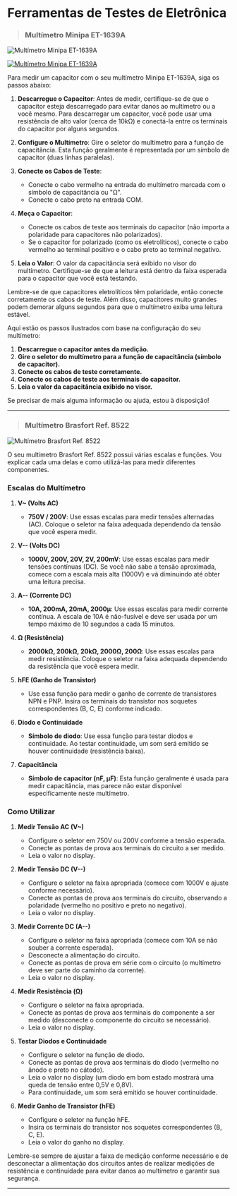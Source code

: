 # Ferramentas de Testes de Eletrônica

> ### Multímetro Minipa ET-1639A

![Multímetro Minipa ET-1639A](./images/image.png "Multímetro Minipa ET-1639A")

[![Multímetro Minipa ET-1639A](../images/control/11269_control_left_icon.png "Voltar")](../README.md#eletr%C3%B4nica-b%C3%A1sica)

Para medir um capacitor com o seu multímetro Minipa ET-1639A, siga os passos abaixo:

1. **Descarregue o Capacitor**: Antes de medir, certifique-se de que o capacitor esteja descarregado para evitar danos ao multímetro ou a você mesmo. Para descarregar um capacitor, você pode usar uma resistência de alto valor (cerca de 10kΩ) e conectá-la entre os terminais do capacitor por alguns segundos.

2. **Configure o Multímetro**: Gire o seletor do multímetro para a função de capacitância. Esta função geralmente é representada por um símbolo de capacitor (duas linhas paralelas).

3. **Conecte os Cabos de Teste**: 
    - Conecte o cabo vermelho na entrada do multímetro marcada com o símbolo de capacitância ou "Ω".
    - Conecte o cabo preto na entrada COM.

4. **Meça o Capacitor**:
    - Conecte os cabos de teste aos terminais do capacitor (não importa a polaridade para capacitores não polarizados).
    - Se o capacitor for polarizado (como os eletrolíticos), conecte o cabo vermelho ao terminal positivo e o cabo preto ao terminal negativo.

5. **Leia o Valor**: O valor da capacitância será exibido no visor do multímetro. Certifique-se de que a leitura está dentro da faixa esperada para o capacitor que você está testando.

Lembre-se de que capacitores eletrolíticos têm polaridade, então conecte corretamente os cabos de teste. Além disso, capacitores muito grandes podem demorar alguns segundos para que o multímetro exiba uma leitura estável.

Aqui estão os passos ilustrados com base na configuração do seu multímetro:

1. **Descarregue o capacitor antes da medição.**
2. **Gire o seletor do multímetro para a função de capacitância (símbolo de capacitor).**
3. **Conecte os cabos de teste corretamente.**
4. **Conecte os cabos de teste aos terminais do capacitor.**
5. **Leia o valor da capacitância exibido no visor.**

Se precisar de mais alguma informação ou ajuda, estou à disposição!

---
> ### Multímetro Brasfort Ref. 8522

![Multímetro Brasfort Ref. 8522](./images/image-1.png "Multímetro Brasfort Ref. 8522")

O seu multímetro Brasfort Ref. 8522 possui várias escalas e funções. Vou explicar cada uma delas e como utilizá-las para medir diferentes componentes.

### Escalas do Multímetro

1. **V\~ (Volts AC)**
   - **750V / 200V**: Use essas escalas para medir tensões alternadas (AC). Coloque o seletor na faixa adequada dependendo da tensão que você espera medir.

2. **V-- (Volts DC)**
   - **1000V, 200V, 20V, 2V, 200mV**: Use essas escalas para medir tensões contínuas (DC). Se você não sabe a tensão aproximada, comece com a escala mais alta (1000V) e vá diminuindo até obter uma leitura precisa.

3. **A-- (Corrente DC)**
   - **10A, 200mA, 20mA, 2000µ**: Use essas escalas para medir corrente contínua. A escala de 10A é não-fusível e deve ser usada por um tempo máximo de 10 segundos a cada 15 minutos.

4. **Ω (Resistência)**
   - **2000kΩ, 200kΩ, 20kΩ, 2000Ω, 200Ω**: Use essas escalas para medir resistência. Coloque o seletor na faixa adequada dependendo da resistência que você espera medir.

5. **hFE (Ganho de Transistor)**
   - Use essa função para medir o ganho de corrente de transistores NPN e PNP. Insira os terminais do transistor nos soquetes correspondentes (B, C, E) conforme indicado.

6. **Diodo e Continuidade**
   - **Símbolo de diodo**: Use essa função para testar diodos e continuidade. Ao testar continuidade, um som será emitido se houver continuidade (resistência baixa).

7. **Capacitância**
   - **Símbolo de capacitor (nF, µF)**: Esta função geralmente é usada para medir capacitância, mas parece não estar disponível especificamente neste multímetro.

### Como Utilizar

1. **Medir Tensão AC (V\~)**
   - Configure o seletor em 750V ou 200V conforme a tensão esperada.
   - Conecte as pontas de prova aos terminais do circuito a ser medido.
   - Leia o valor no display.

2. **Medir Tensão DC (V--)**
   - Configure o seletor na faixa apropriada (comece com 1000V e ajuste conforme necessário).
   - Conecte as pontas de prova aos terminais do circuito, observando a polaridade (vermelho no positivo e preto no negativo).
   - Leia o valor no display.

3. **Medir Corrente DC (A--)**
   - Configure o seletor na faixa apropriada (comece com 10A se não souber a corrente esperada).
   - Desconecte a alimentação do circuito.
   - Conecte as pontas de prova em série com o circuito (o multímetro deve ser parte do caminho da corrente).
   - Leia o valor no display.

4. **Medir Resistência (Ω)**
   - Configure o seletor na faixa apropriada.
   - Conecte as pontas de prova aos terminais do componente a ser medido (desconecte o componente do circuito se necessário).
   - Leia o valor no display.

5. **Testar Diodos e Continuidade**
   - Configure o seletor na função de diodo.
   - Conecte as pontas de prova aos terminais do diodo (vermelho no ânodo e preto no cátodo).
   - Leia o valor no display (um diodo em bom estado mostrará uma queda de tensão entre 0,5V e 0,8V).
   - Para continuidade, um som será emitido se houver continuidade.

6. **Medir Ganho de Transistor (hFE)**
   - Configure o seletor na função hFE.
   - Insira os terminais do transistor nos soquetes correspondentes (B, C, E).
   - Leia o valor do ganho no display.

Lembre-se sempre de ajustar a faixa de medição conforme necessário e de desconectar a alimentação dos circuitos antes de realizar medições de resistência e continuidade para evitar danos ao multímetro e garantir sua segurança.

---

